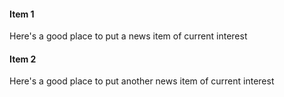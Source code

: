 #### Item 1

Here's a good place to put a
news item of current interest

#### Item 2

Here's a good place to put another
news item of current interest




